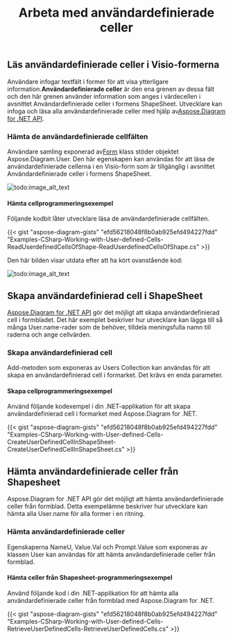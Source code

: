 ﻿---
title: Arbeta med användardefinierade celler
type: docs
weight: 150
url: /sv/net/working-with-user-defined-cells/
description: Det här avsnittet förklarar hur man läser användardefinierade celler i formerna visio med Aspose.Diagram.
---
## **Läs användardefinierade celler i Visio-formerna**
 Användare infogar textfält i former för att visa ytterligare information.**Användardefinierade celler** är den ena grenen av dessa fält och den här grenen använder information som anges i värdecellen i avsnittet Användardefinierade celler i formens ShapeSheet. Utvecklare kan infoga och läsa alla användardefinierade celler med hjälp av[Aspose.Diagram for .NET API](https://products.aspose.com/diagram/net/).
### **Hämta de användardefinierade cellfälten**
 Användare samling exponerad av[Form](http://www.aspose.com/api/net/diagram/aspose.diagram/shape) klass stöder objektet Aspose.Diagram.User. Den här egenskapen kan användas för att läsa de användardefinierade cellerna i en Visio-form som är tillgänglig i avsnittet Användardefinierade celler i formens ShapeSheet.

![todo:image_alt_text](working-with-user-defined-cells_1.png)
#### **Hämta cellprogrammeringsexempel**
Följande kodbit låter utvecklare läsa de användardefinierade cellfälten.

{{< gist "aspose-diagram-gists" "efd56218048f8b0ab925efd494227fdd" "Examples-CSharp-Working-with-User-defined-Cells-ReadUserdefinedCellsOfShape-ReadUserdefinedCellsOfShape.cs" >}}


Den här bilden visar utdata efter att ha kört ovanstående kod:

![todo:image_alt_text](working-with-user-defined-cells_2.png)
## **Skapa användardefinierad cell i ShapeSheet**
[Aspose.Diagram for .NET API](https://products.aspose.com/diagram/net/) gör det möjligt att skapa användardefinierad cell i formbladet. Det här exemplet beskriver hur utvecklare kan lägga till så många User.name-rader som de behöver, tilldela meningsfulla namn till raderna och ange cellvärden.
### **Skapa användardefinierad cell**
Add-metoden som exponeras av Users Collection kan användas för att skapa en användardefinierad cell i formarket. Det krävs en enda parameter.
#### **Skapa cellprogrammeringsexempel**
Använd följande kodexempel i din .NET-applikation för att skapa användardefinierad cell i formarket med Aspose.Diagram for .NET.

{{< gist "aspose-diagram-gists" "efd56218048f8b0ab925efd494227fdd" "Examples-CSharp-Working-with-User-defined-Cells-CreateUserDefinedCellInShapeSheet-CreateUserDefinedCellInShapeSheet.cs" >}}
## **Hämta användardefinierade celler från Shapesheet**
Aspose.Diagram for .NET API gör det möjligt att hämta användardefinierade celler från formblad. Detta exempelämne beskriver hur utvecklare kan hämta alla User.name för alla former i en ritning.
### **Hämta användardefinierade celler**
Egenskaperna NameU, Value.Val och Prompt.Value som exponeras av klassen User kan användas för att hämta användardefinierade celler från formblad.
#### **Hämta celler från Shapesheet-programmeringsexempel**
Använd följande kod i din .NET-applikation för att hämta alla användardefinierade celler från formblad med Aspose.Diagram for .NET.

{{< gist "aspose-diagram-gists" "efd56218048f8b0ab925efd494227fdd" "Examples-CSharp-Working-with-User-defined-Cells-RetrieveUserDefinedCells-RetrieveUserDefinedCells.cs" >}}
